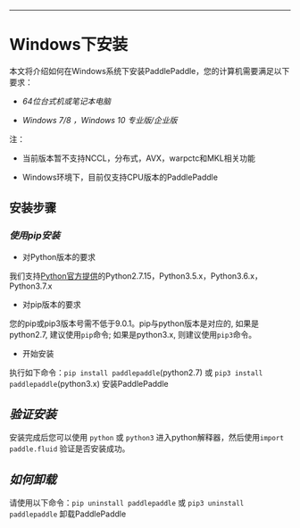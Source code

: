 ***

# **Windows下安装**

本文将介绍如何在Windows系统下安装PaddlePaddle，您的计算机需要满足以下要求：

* *64位台式机或笔记本电脑*

* *Windows 7/8 ，Windows 10 专业版/企业版*

注：

* 当前版本暂不支持NCCL，分布式，AVX，warpctc和MKL相关功能

* Windows环境下，目前仅支持CPU版本的PaddlePaddle

## 安装步骤

### ***使用pip安装***

* 对Python版本的要求

我们支持[Python官方提供](https://www.python.org/downloads/)的Python2.7.15，Python3.5.x，Python3.6.x，Python3.7.x

* 对pip版本的要求

您的pip或pip3版本号需不低于9.0.1。pip与python版本是对应的, 如果是python2.7, 建议使用`pip`命令; 如果是python3.x, 则建议使用`pip3`命令。

* 开始安装

执行如下命令：`pip install paddlepaddle`(python2.7) 或 `pip3 install paddlepaddle`(python3.x) 安装PaddlePaddle

## ***验证安装***
安装完成后您可以使用 `python` 或 `python3` 进入python解释器，然后使用`import paddle.fluid` 验证是否安装成功。

## ***如何卸载***

请使用以下命令：`pip uninstall paddlepaddle` 或 `pip3 uninstall paddlepaddle`  卸载PaddlePaddle



